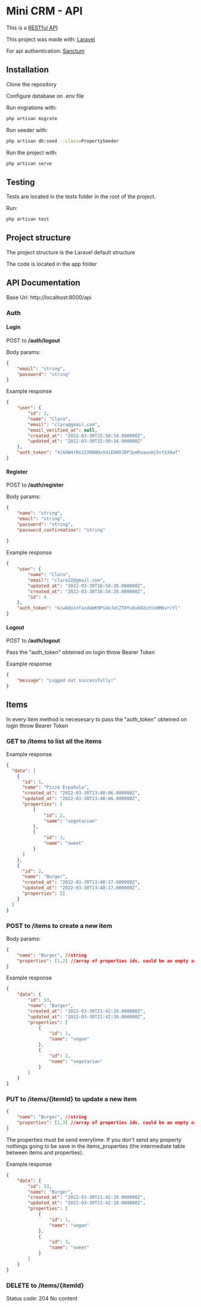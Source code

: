 # Mini CRM - API
This is a [RESTful API](https://en.wikipedia.org/wiki/Representational_state_transfer)

This project was made with: [Laravel](https://laravel.com/)

For api authentication: [Sanctum](https://laravel.com/docs/8.x/sanctum)

## Installation

Clone the repository

Configure database on .env file

Run migrations with:
~~~bash
php artisan migrate
~~~

Run seeder with:
~~~bash
php artisan db:seed --class=PropertySeeder
~~~

Run the project with:
~~~bash
php artisan serve
~~~

## Testing
Tests are located in the tests folder in the root of the project.

Run:
~~~bash
php artisan test
~~~

## Project structure
The project structure is the Laravel default structure

The code is located in the app folder

## API Documentation
Base Uri: http://localhost:8000/api

### Auth

#### Login
 
POST to __/auth/logout__

Body params:
~~~json
{
    "email": "string",
    "password": "string"
}
~~~

Example response
~~~json
{
    "user": {
        "id": 2,
        "name": "Clara",
        "email": "clara@gmail.com",
        "email_verified_at": null,
        "created_at": "2022-03-30T15:50:34.000000Z",
        "updated_at": "2022-03-30T15:50:34.000000Z"
    },
    "auth_token": "4|AXW4rRx123OQWQxXdiEbWXJDPJpmRuaucHjSvtS3Awf"
}
~~~

#### Register

POST to __/auth/register__

Body params:
~~~json
{
    "name": "string",
    "email": "string",
    "password": "string",
    "password_confirmation": "string"
    
}
~~~

Example response
~~~json
{
    "user": {
        "name": "Clara",
        "email": "clara12@gmail.com",
        "updated_at": "2022-03-30T16:54:20.000000Z",
        "created_at": "2022-03-30T16:54:20.000000Z",
        "id": 4
    },
    "auth_token": "6|wAQoinfasdamK9PsXeJeCZT0fu0vb02utVz0M6vrcYl"
}
~~~

#### Logout

POST to __/auth/logout__

Pass the "auth_token" obteined on login throw Bearer Token

Example response
~~~json
{
    "message": "Logged out successfully!"
}
~~~

## Items

In every item method is necesesary to pass the "auth_token" obteined on login throw Bearer Token

### GET to __/items__ to list all the items

Example response
~~~json
{
  "data": [
    {
      "id": 1,
      "name": "Pizza Española",
      "created_at": "2022-03-30T13:40:06.000000Z",
      "updated_at": "2022-03-30T13:40:06.000000Z",
      "properties": [
          {
              "id": 2,
              "name": "vegetarian"
          },
          {
              "id": 3,
              "name": "sweet"
          }
      ]
    },
    {
      "id": 2,
      "name": "Burger",
      "created_at": "2022-03-30T13:40:17.000000Z",
      "updated_at": "2022-03-30T13:40:17.000000Z",
      "properties": []
    }
  ]
}
~~~

### POST to __/items__ to create a new item

Body params:
~~~json
{
    "name": "Burger", //string
    "properties": [1,2] //array of properties ids, could be an empty array
}
~~~

Example response

~~~json
{
    "data": {
        "id": 53,
        "name": "Burger",
        "created_at": "2022-03-30T21:42:39.000000Z",
        "updated_at": "2022-03-30T21:42:39.000000Z",
        "properties": [
            {
                "id": 1,
                "name": "vegan"
            },
            {
                "id": 2,
                "name": "vegetarian"
            }
        ]
    }
}
~~~

### PUT to __/items/{itemId}__ to update a new item
~~~json
{
    "name": "Burger", //string
    "properties": [1,3] //array of properties ids, could be an empty array
}
~~~

The properties must be send everytime. If you don't send any property
nothings going to be save in the items_properties (the intermediate table between items and properties).

Example response
~~~json
{
    "data": {
        "id": 53,
        "name": "Burger",
        "created_at": "2022-03-30T21:42:39.000000Z",
        "updated_at": "2022-03-30T21:42:39.000000Z",
        "properties": [
            {
                "id": 1,
                "name": "vegan"
            },
            {
                "id": 3,
                "name": "sweet"
            }
        ]
    }
}
~~~

### DELETE to __/items/{itemId}__
Status code: 204 No content



